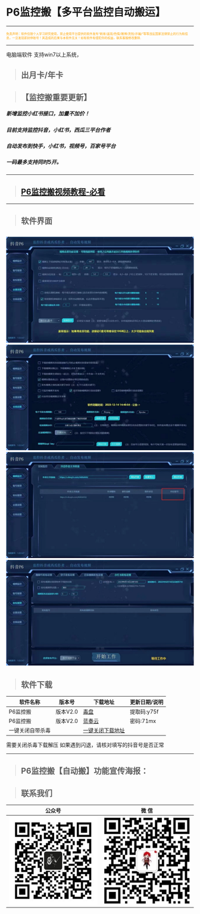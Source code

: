 # P6监控搬【多平台监控自动搬运】

---
<p style="font-size: 8px; color:orange">免责声明：软件仅限个人学习研究使用，禁止使用平台提供的软件发布“刷单/返现/色情/赌博/洗钱/诈骗/”等等违反国家法律禁止的行为和信息，一旦发现即封停账号！其造成的后果与本软件无关！如有软件有侵犯你的权益，联系客服修改删除.</p>

---

电脑端软件 支持win7以上系统，

> ## 出月卡/年卡

> ## 【监控搬重要更新】 

##### 新增监控小红书接口，加量不加价！ 
##### 目前支持监控抖音，小红书，西瓜三平台作者 
##### 自动发布到快手，小红书，视频号，百家号平台 
##### 一码最多支持同时5开。 
----

> ## [P6监控搬视频教程-必看](https://pan.baidu.com/s/1XNe4yzrnnxTsH8R7dg-eNg?pwd=y75f)
---
> ## 软件界面

![输入图片说明](P6JKB.assets/1.jpg)
![输入图片说明](P6JKB.assets/2.jpg)
![输入图片说明](P6JKB.assets/3.jpg)
![输入图片说明](P6JKB.assets/4.jpg)
----

> ## 软件下载

| 软件名称              | 版本号    | 下载地址                                             | 更新日期/说明 |
| ----------------- | ------ | ------------------------------------------------ | ------- |
|      P6监控搬    | 版本V2.0 | [毒盘](https://pan.baidu.com/s/1XNe4yzrnnxTsH8R7dg-eNg?pwd=y75f) |    提取码:y75f      |
|      P6监控搬     |    版本V2.0    | [蓝奏云](https://ww0.lanzoul.com/b00y6f7ng) |    密码:71mx     |
| 一键关闭自带杀毒 |        | [一键关闭下载地址](https://wwt.lanzoub.com/iPUi505wpfgj)   |         |

需要关闭杀毒下载解压
如果遇到闪退，请核对填写的抖音号是否正常

----

> ## P6监控搬【自动搬】功能宣传海报：

> ## 联系我们

| 公众号                          | 微 信                         |
|:----------------------------:|:---------------------------:|
| ![输入图片说明](../static/gzh.png) | ![输入图片说明](../static/wx.png) |